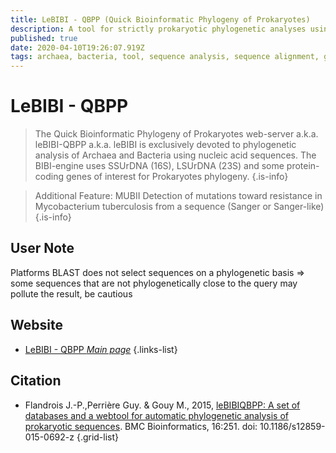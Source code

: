 ```yaml
---
title: LeBIBI - QBPP (Quick Bioinformatic Phylogeny of Prokaryotes)
description: A tool for strictly prokaryotic phylogenetic analyses using 16S and 23S rDNA sequences and specific protein-coding genes of interest. Platform for quick phylogeny queries "for the impatients."
published: true
date: 2020-04-10T19:26:07.919Z
tags: archaea, bacteria, tool, sequence analysis, sequence alignment, genes, phylogeny, proteins, rdna, archa
---
```


# LeBIBI - QBPP

> The Quick Bioinformatic Phylogeny of Prokaryotes web-server a.k.a. leBIBI-QBPP a.k.a. leBIBI is exclusively devoted to phylogenetic analysis of Archaea and Bacteria using nucleic acid sequences. The BIBI-engine uses SSUrDNA (16S), LSUrDNA (23S) and some protein-coding genes of interest for Prokaryotes phylogeny.
{.is-info}

>Additional Feature: MUBII Detection of mutations toward resistance in Mycobacterium tuberculosis from a sequence (Sanger or Sanger-like)
{.is-info}

## User Note

Platforms BLAST does not select sequences on a phylogenetic basis => some sequences that are not phylogenetically close to the query may pollute the result, be cautious

## Website

- [LeBIBI - QBPP *Main page*](https://umr5558-bibiserv.univ-lyon1.fr/lebibi/lebibi.cgi)
{.links-list}

## Citation

- Flandrois J.-P.,Perrière Guy. & Gouy M., 2015, [leBIBIQBPP: A set of databases and a webtool for automatic phylogenetic analysis of prokaryotic sequences](https://bmcbioinformatics.biomedcentral.com/articles/10.1186/s12859-015-0692-z). BMC Bioinformatics, 16:251. doi: 10.1186/s12859-015-0692-z
{.grid-list}
